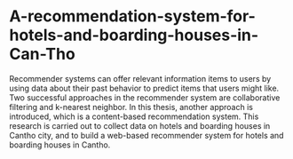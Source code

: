 # A-recommendation-system-for-hotels-and-boarding-houses-in-Can-Tho
Recommender systems can offer relevant information items to users by using data about their past behavior to predict items that users might like. Two successful approaches in the recommender system are collaborative filtering and k-nearest neighbor. In this thesis, another approach is introduced, which is a content-based recommendation system. This research is carried out to collect data on hotels and boarding houses in Cantho city, and to build a web-based recommender system for hotels and boarding houses in Cantho.
